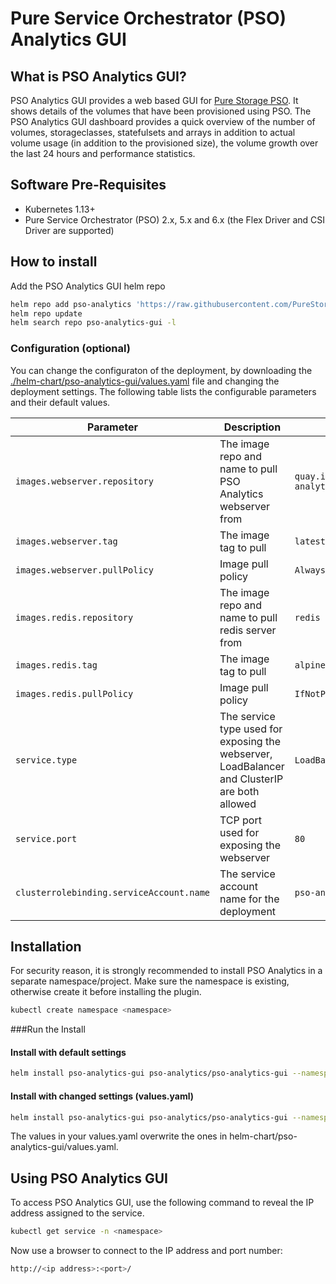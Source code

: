# Pure Service Orchestrator (PSO) Analytics GUI

## What is PSO Analytics GUI?
PSO Analytics GUI provides a web based GUI for [Pure Storage PSO](https://github.com/purestorage/helm-charts). It shows details of the volumes that have been provisioned using PSO. 
The PSO Analytics GUI dashboard provides a quick overview of the number of volumes, storageclasses, statefulsets and arrays in addition to actual volume usage (in addition to the provisioned size), the volume growth over the last 24 hours and performance statistics.

## Software Pre-Requisites
- Kubernetes 1.13+
- Pure Service Orchestrator (PSO) 2.x, 5.x and 6.x (the Flex Driver and CSI Driver are supported)

## How to install
Add the PSO Analytics GUI helm repo

```bash
helm repo add pso-analytics 'https://raw.githubusercontent.com/PureStorage-OpenConnect/pso-analytics-gui/master/'
helm repo update
helm search repo pso-analytics-gui -l
```

### Configuration (optional)
You can change the configuraton of the deployment, by downloading the [./helm-chart/pso-analytics-gui/values.yaml](./helm-chart/pso-analytics-gui/values.yaml) file and changing the deployment settings. The following table lists the configurable parameters and their default values.

| Parameter                                      | Description                                                                                                                                                | Default                                       |
|------------------------------------------------|------------------------------------------------------------------------------------------------------------------------------------------------------------|-----------------------------------------------|
| `images.webserver.repository`                  | The image repo and name to pull PSO Analytics webserver from                                                                                               | `quay.io/purestorage/pso-analytics-gui`       |
| `images.webserver.tag`                         | The image tag to pull                                                                                                                                      | `latest`                                      |
| `images.webserver.pullPolicy`                  | Image pull policy                                                                                                                                          | `Always`                                      |
| `images.redis.repository`                      | The image repo and name to pull redis server from                                                                                                          | `redis`                                       |
| `images.redis.tag`                             | The image tag to pull                                                                                                                                      | `alpine`                                      |
| `images.redis.pullPolicy`                      | Image pull policy                                                                                                                                          | `IfNotPresent`                                |
| `service.type`                                 | The service type used for exposing the webserver, LoadBalancer and ClusterIP are both allowed                                                              | `LoadBalancer`                                |
| `service.port`                                 | TCP port used for exposing the webserver                                                                                                                   | `80`                                          |
| `clusterrolebinding.serviceAccount.name`       | The service account name for the deployment                                                                                                                | `pso-analytics`                               |


## Installation
For security reason, it is strongly recommended to install PSO Analytics in a separate namespace/project. Make sure the namespace is existing, otherwise create it before installing the plugin.

```bash
kubectl create namespace <namespace>
```

###Run the Install

#### Install with default settings

```bash
helm install pso-analytics-gui pso-analytics/pso-analytics-gui --namespace <namespace>
```

#### Install with changed settings (values.yaml)

```bash
helm install pso-analytics-gui pso-analytics/pso-analytics-gui --namespace <namespace> -f <your_own_dir>/yourvalues.yaml
```

The values in your values.yaml overwrite the ones in helm-chart/pso-analytics-gui/values.yaml.

## Using PSO Analytics GUI
To access PSO Analytics GUI, use the following command to reveal the IP address assigned to the service.

```bash
kubectl get service -n <namespace>
```
Now use a browser to connect to the IP address and port number:
```bash
http://<ip address>:<port>/
